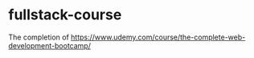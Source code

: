 # fullstack-course
The completion of https://www.udemy.com/course/the-complete-web-development-bootcamp/ 
